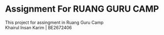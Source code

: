# Assignment For RUANG GURU CAMP
This project for assingment in Ruang Guru Camp
<br>
Khairul Insan Karim | BE2672406
